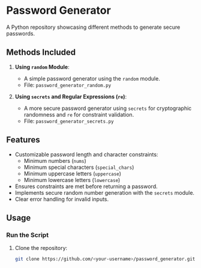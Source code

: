 # Password Generator

A Python repository showcasing different methods to generate secure passwords.

## Methods Included
1. **Using `random` Module**:
   - A simple password generator using the `random` module.
   - File: `password_generator_random.py`

2. **Using `secrets` and Regular Expressions (`re`)**:
   - A more secure password generator using `secrets` for cryptographic randomness and `re` for constraint validation.
   - File: `password_generator_secrets.py`

## Features
- Customizable password length and character constraints:
  - Minimum numbers (`nums`)
  - Minimum special characters (`special_chars`)
  - Minimum uppercase letters (`uppercase`)
  - Minimum lowercase letters (`lowercase`)
- Ensures constraints are met before returning a password.
- Implements secure random number generation with the `secrets` module.
- Clear error handling for invalid inputs.

## Usage
### Run the Script
1. Clone the repository:
   ```bash
   git clone https://github.com/<your-username>/password_generator.git

